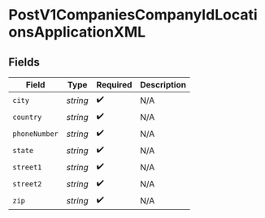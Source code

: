 # PostV1CompaniesCompanyIdLocationsApplicationXML


## Fields

| Field              | Type               | Required           | Description        |
| ------------------ | ------------------ | ------------------ | ------------------ |
| `city`             | *string*           | :heavy_check_mark: | N/A                |
| `country`          | *string*           | :heavy_check_mark: | N/A                |
| `phoneNumber`      | *string*           | :heavy_check_mark: | N/A                |
| `state`            | *string*           | :heavy_check_mark: | N/A                |
| `street1`          | *string*           | :heavy_check_mark: | N/A                |
| `street2`          | *string*           | :heavy_check_mark: | N/A                |
| `zip`              | *string*           | :heavy_check_mark: | N/A                |